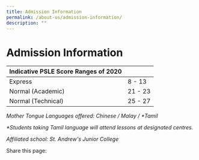 ```yaml
---
title: Admission Information
permalink: /about-us/admission-information/
description: ""
---
```

# **Admission Information**

| Indicative PSLE Score Ranges of 2020 	|  	|
|---	|---	|
| Express 	|  8 - 13  	|
| Normal (Academic) 	|  21 - 23  	|
| Normal (Technical) 	|  25 - 27  	|
  

_Mother Tongue Languages offered: Chinese / Malay / \*Tamil_

_\*Students taking Tamil language will attend lessons at designated centres._

_Affiliated school: St. Andrew's Junior College_

Share this page: